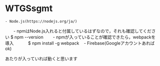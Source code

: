 # WTGSsgmt
    - Node.js(https://nodejs.org/ja/)
        - npmはNode.js入れると付属しているはずなので，それも確認してください
            $ npm --version
        - npmが入っていることが確認できたら，webpackを導入
            $ npm install -g webpack
    - Firebase(Googleアカウントあればok) 
    
あたりが入っていれば動くと思います
